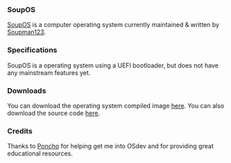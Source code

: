 ### SoupOS

[SoupOS](http://github.com) is a computer operating system currently maintained & written by [Soupman123](https://github.com/Soupman123/).

### Specifications

SoupOS is a operating system using a UEFI bootloader, but does not have any mainstream features yet.

### Downloads

You can download the operating system compiled image [here](https://github.com/Soupman123/SoupOS/raw/master/kernel/bin/SoupOS.img).
You can also download the source code [here](https://github.com/Soupman123/SoupOS/archive/master.zip).

### Credits
Thanks to [Poncho](https://github.com/Absurdponcho/) for helping get me into OSdev and for providing great educational resources.

